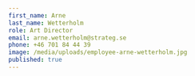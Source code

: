 ```yaml
---
first_name: Arne
last_name: Wetterholm
role: Art Director
email: arne.wetterholm@strateg.se
phone: +46 701 84 44 39
image: /media/uploads/employee-arne-wetterholm.jpg
published: true
---
```

